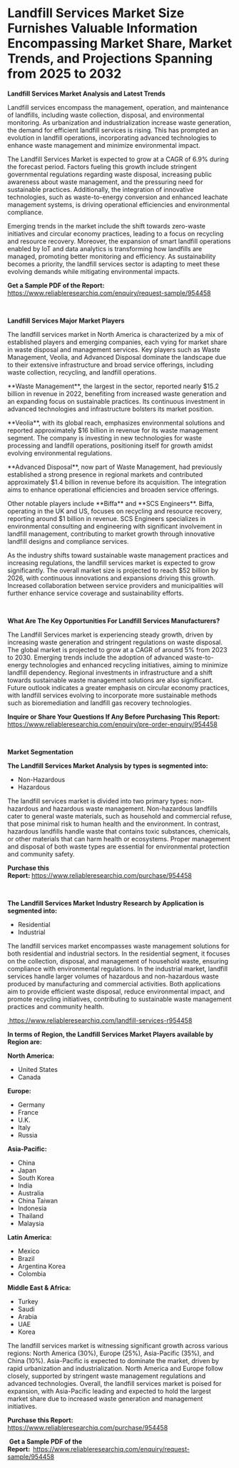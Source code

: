 <p><h1>Landfill Services Market Size Furnishes Valuable Information Encompassing Market Share, Market Trends, and Projections Spanning from 2025 to 2032</h1></p><p><strong>Landfill Services Market Analysis and Latest Trends</strong></p>
<p><p>Landfill services encompass the management, operation, and maintenance of landfills, including waste collection, disposal, and environmental monitoring. As urbanization and industrialization increase waste generation, the demand for efficient landfill services is rising. This has prompted an evolution in landfill operations, incorporating advanced technologies to enhance waste management and minimize environmental impact.</p><p>The Landfill Services Market is expected to grow at a CAGR of 6.9% during the forecast period. Factors fueling this growth include stringent governmental regulations regarding waste disposal, increasing public awareness about waste management, and the pressuring need for sustainable practices. Additionally, the integration of innovative technologies, such as waste-to-energy conversion and enhanced leachate management systems, is driving operational efficiencies and environmental compliance.</p><p>Emerging trends in the market include the shift towards zero-waste initiatives and circular economy practices, leading to a focus on recycling and resource recovery. Moreover, the expansion of smart landfill operations enabled by IoT and data analytics is transforming how landfills are managed, promoting better monitoring and efficiency. As sustainability becomes a priority, the landfill services sector is adapting to meet these evolving demands while mitigating environmental impacts.</p></p>
<p><strong>Get a Sample PDF of the Report:&nbsp;</strong> <a href="https://www.reliableresearchiq.com/enquiry/request-sample/954458?utm_campaign=3365&utm_medium=2&utm_source=Github&utm_content=ia&utm_term=18042025&utm_id=landfill-services">https://www.reliableresearchiq.com/enquiry/request-sample/954458</a></p>
<p>&nbsp;</p>
<p><strong>Landfill Services Major Market Players</strong></p>
<p><p>The landfill services market in North America is characterized by a mix of established players and emerging companies, each vying for market share in waste disposal and management services. Key players such as Waste Management, Veolia, and Advanced Disposal dominate the landscape due to their extensive infrastructure and broad service offerings, including waste collection, recycling, and landfill operations.</p><p>**Waste Management**, the largest in the sector, reported nearly $15.2 billion in revenue in 2022, benefiting from increased waste generation and an expanding focus on sustainable practices. Its continuous investment in advanced technologies and infrastructure bolsters its market position.</p><p>**Veolia**, with its global reach, emphasizes environmental solutions and reported approximately $16 billion in revenue for its waste management segment. The company is investing in new technologies for waste processing and landfill operations, positioning itself for growth amidst evolving environmental regulations.</p><p>**Advanced Disposal**, now part of Waste Management, had previously established a strong presence in regional markets and contributed approximately $1.4 billion in revenue before its acquisition. The integration aims to enhance operational efficiencies and broaden service offerings.</p><p>Other notable players include **Biffa** and **SCS Engineers**. Biffa, operating in the UK and US, focuses on recycling and resource recovery, reporting around $1 billion in revenue. SCS Engineers specializes in environmental consulting and engineering with significant involvement in landfill management, contributing to market growth through innovative landfill designs and compliance services.</p><p>As the industry shifts toward sustainable waste management practices and increasing regulations, the landfill services market is expected to grow significantly. The overall market size is projected to reach $52 billion by 2026, with continuous innovations and expansions driving this growth. Increased collaboration between service providers and municipalities will further enhance service coverage and sustainability efforts.</p></p>
<p>&nbsp;</p>
<p><strong>What Are The Key Opportunities For Landfill Services Manufacturers?</strong></p>
<p><p>The Landfill Services market is experiencing steady growth, driven by increasing waste generation and stringent regulations on waste disposal. The global market is projected to grow at a CAGR of around 5% from 2023 to 2030. Emerging trends include the adoption of advanced waste-to-energy technologies and enhanced recycling initiatives, aiming to minimize landfill dependency. Regional investments in infrastructure and a shift towards sustainable waste management solutions are also significant. Future outlook indicates a greater emphasis on circular economy practices, with landfill services evolving to incorporate more sustainable methods such as bioremediation and landfill gas recovery technologies.</p></p>
<p><strong>Inquire or Share Your Questions If Any Before Purchasing This Report:</strong> <a href="https://www.reliableresearchiq.com/enquiry/pre-order-enquiry/954458?utm_campaign=3365&utm_medium=2&utm_source=Github&utm_content=ia&utm_term=18042025&utm_id=landfill-services">https://www.reliableresearchiq.com/enquiry/pre-order-enquiry/954458</a></p>
<p>&nbsp;</p>
<p><strong>Market Segmentation</strong></p>
<p><strong>The Landfill Services Market Analysis by types is segmented into:</strong></p>
<p><ul><li>Non-Hazardous</li><li>Hazardous</li></ul></p>
<p><p>The landfill services market is divided into two primary types: non-hazardous and hazardous waste management. Non-hazardous landfills cater to general waste materials, such as household and commercial refuse, that pose minimal risk to human health and the environment. In contrast, hazardous landfills handle waste that contains toxic substances, chemicals, or other materials that can harm health or ecosystems. Proper management and disposal of both waste types are essential for environmental protection and community safety.</p></p>
<p><strong>Purchase this Report:&nbsp;</strong><a href="https://www.reliableresearchiq.com/purchase/954458?utm_campaign=3365&utm_medium=2&utm_source=Github&utm_content=ia&utm_term=18042025&utm_id=landfill-services">https://www.reliableresearchiq.com/purchase/954458</a></p>
<p>&nbsp;</p>
<p><strong>The Landfill Services Market Industry Research by Application is segmented into:</strong></p>
<p><ul><li>Residential</li><li>Industrial</li></ul></p>
<p><p>The landfill services market encompasses waste management solutions for both residential and industrial sectors. In the residential segment, it focuses on the collection, disposal, and management of household waste, ensuring compliance with environmental regulations. In the industrial market, landfill services handle larger volumes of hazardous and non-hazardous waste produced by manufacturing and commercial activities. Both applications aim to provide efficient waste disposal, reduce environmental impact, and promote recycling initiatives, contributing to sustainable waste management practices and community health.</p></p>
<p><a href="https://www.reliableresearchiq.com/landfill-services-r954458?utm_campaign=3365&utm_medium=2&utm_source=Github&utm_content=ia&utm_term=18042025&utm_id=landfill-services">&nbsp;https://www.reliableresearchiq.com/landfill-services-r954458</a></p>
<p><strong>In terms of Region, the Landfill Services Market Players available by Region are:</strong></p>
<p>
    <p> <strong> North America: </strong>
        <ul>
            <li>United States</li>
            <li>Canada</li>
        </ul>
        </p> 
    <p> <strong> Europe: </strong>
        <ul>
            <li>Germany</li>
            <li>France</li>
            <li>U.K.</li>
            <li>Italy</li>
            <li>Russia</li>
        </ul>
        </p> 
    <p> <strong> Asia-Pacific: </strong>
        <ul>
            <li>China</li>
            <li>Japan</li>
            <li>South Korea</li>
            <li>India</li>
            <li>Australia</li>
            <li>China Taiwan</li>
            <li>Indonesia</li>
            <li>Thailand</li>
            <li>Malaysia</li>
        </ul>
        </p> 
    <p> <strong> Latin America: </strong>
        <ul>
            <li>Mexico</li>
            <li>Brazil</li>
            <li>Argentina Korea</li>
            <li>Colombia</li>
        </ul>
        </p> 
    <p> <strong> Middle East & Africa: </strong>
        <ul>
            <li>Turkey</li>
            <li>Saudi</li>
            <li>Arabia</li>
            <li>UAE</li>
            <li>Korea</li>
        </ul>
    </p>
    </p>
<p><p>The landfill services market is witnessing significant growth across various regions: North America (30%), Europe (25%), Asia-Pacific (35%), and China (10%). Asia-Pacific is expected to dominate the market, driven by rapid urbanization and industrialization. North America and Europe follow closely, supported by stringent waste management regulations and advanced technologies. Overall, the landfill services market is poised for expansion, with Asia-Pacific leading and expected to hold the largest market share due to increased waste generation and management initiatives.</p></p>
<p><strong>Purchase this Report: </strong><a href="https://www.reliableresearchiq.com/purchase/954458?utm_campaign=3365&utm_medium=2&utm_source=Github&utm_content=ia&utm_term=18042025&utm_id=landfill-services">https://www.reliableresearchiq.com/purchase/954458</a></p>
<p>&nbsp;<strong>Get a Sample PDF of the Report:&nbsp;&nbsp;</strong><a href="https://www.reliableresearchiq.com/enquiry/request-sample/954458?utm_campaign=3365&utm_medium=2&utm_source=Github&utm_content=ia&utm_term=18042025&utm_id=landfill-services">https://www.reliableresearchiq.com/enquiry/request-sample/954458</a></p>
<p><strong></strong></p>
<p><p></p><p></p><p></p></p>